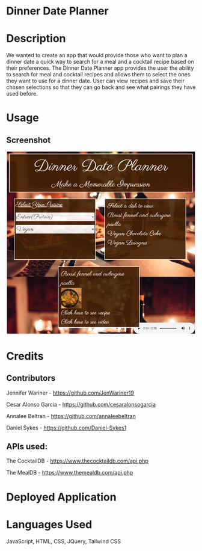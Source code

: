 # Dinner Date Planner


# Description

We wanted to create an app that would provide those who want to plan a dinner date a quick way to search for a meal and a cocktail recipe based on their preferences. The Dinner Date Planner app provides the user the ability to search for meal and cocktail recipes and allows them to select the ones they want to use for a dinner date. User can view recipes and save their chosen selections so that they can go back and see what pairings they have used before.


# Usage
## Screenshot

![alt text](./assets/images/screenshot.png)


# Credits

## Contributors

Jennifer Wariner - https://github.com/JenWariner19

Cesar Alonso Garcia - https://github.com/cesaralonsogarcia

Annalee Beltran - https://github.com/annaleebeltran

Daniel Sykes - https://github.com/Daniel-Sykes1

## APIs used:

The CocktailDB - https://www.thecocktaildb.com/api.php

The MealDB - https://www.themealdb.com/api.php



# Deployed Application



# Languages Used

JavaScript, HTML, CSS, JQuery, Tailwind CSS


